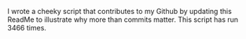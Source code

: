 I wrote a cheeky script that contributes to my Github by updating this ReadMe to illustrate why more than commits matter. This script has run 3466 times.